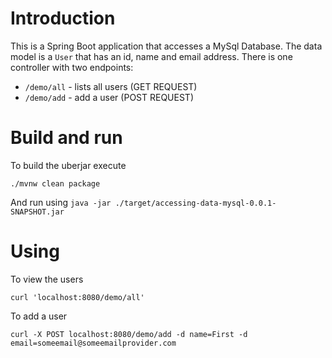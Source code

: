 # Introduction

This is a Spring Boot application that accesses a MySql Database.  The data model is a `User` that has an id, name and email address.  There is one controller with two endpoints:

* `/demo/all` - lists all users  (GET REQUEST)
* `/demo/add` - add a user (POST REQUEST)

# Build and run

To build the uberjar execute
```
./mvnw clean package 
```
And run using `java -jar ./target/accessing-data-mysql-0.0.1-SNAPSHOT.jar`

# Using

To view the users
```
curl 'localhost:8080/demo/all'
```

To add a user
```
curl -X POST localhost:8080/demo/add -d name=First -d email=someemail@someemailprovider.com
```

